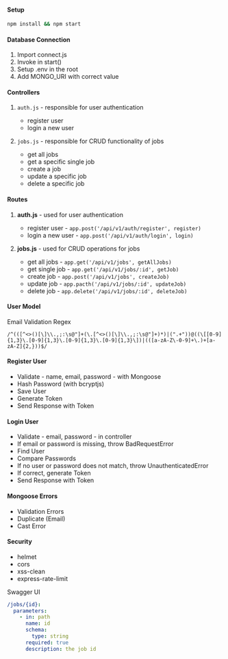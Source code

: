 #### Setup

```bash
npm install && npm start
```

#### Database Connection

1. Import connect.js
2. Invoke in start()
3. Setup .env in the root
4. Add MONGO_URI with correct value

#### Controllers

1. `auth.js` - responsible for user authentication

   - register user
   - login a new user

2. `jobs.js` - responsible for CRUD functionality of jobs
   - get all jobs
   - get a specific single job
   - create a job
   - update a specific job
   - delete a specific job

#### Routes

1. **auth.js** - used for user authentication

   - register user - `app.post('/api/v1/auth/register', register)`
   - login a new user - `app.post('/api/v1/auth/login', login)`

2. **jobs.js** - used for CRUD operations for jobs
   - get all jobs - `app.get('/api/v1/jobs', getAllJobs)`
   - get single job - `app.get('/api/v1/jobs/:id', getJob)`
   - create job - `app.post('/api/v1/jobs', createJob)`
   - update job - `app.pacth('/api/v1/jobs/:id', updateJob)`
   - delete job - `app.delete('/api/v1/jobs/:id', deleteJob)`

#### User Model

Email Validation Regex

```regex
/^(([^<>()[\]\\.,;:\s@"]+(\.[^<>()[\]\\.,;:\s@"]+)*)|(".+"))@((\[[0-9]{1,3}\.[0-9]{1,3}\.[0-9]{1,3}\.[0-9]{1,3}\])|(([a-zA-Z\-0-9]+\.)+[a-zA-Z]{2,}))$/
```

#### Register User

- Validate - name, email, password - with Mongoose
- Hash Password (with bcryptjs)
- Save User
- Generate Token
- Send Response with Token

#### Login User

- Validate - email, password - in controller
- If email or password is missing, throw BadRequestError
- Find User
- Compare Passwords
- If no user or password does not match, throw UnauthenticatedError
- If correct, generate Token
- Send Response with Token

#### Mongoose Errors

- Validation Errors
- Duplicate (Email)
- Cast Error

#### Security

- helmet
- cors
- xss-clean
- express-rate-limit

Swagger UI

```yaml
/jobs/{id}:
  parameters:
    - in: path
      name: id
      schema:
        type: string
      required: true
      description: the job id
```
